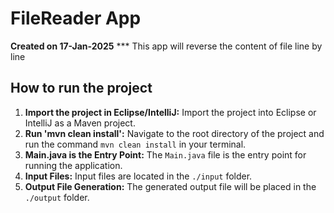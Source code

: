 # FileReader App

**Created on 17-Jan-2025**
*** This app will reverse the content of file line by line
## How to run the project

1. **Import the project in Eclipse/IntelliJ:** Import the project into Eclipse or IntelliJ as a Maven project.
2. **Run 'mvn clean install':** Navigate to the root directory of the project and run the command `mvn clean install` in your terminal.
3. **Main.java is the Entry Point:** The `Main.java` file is the entry point for running the application.
4. **Input Files:** Input files are located in the `./input` folder.
5. **Output File Generation:** The generated output file will be placed in the `./output` folder.